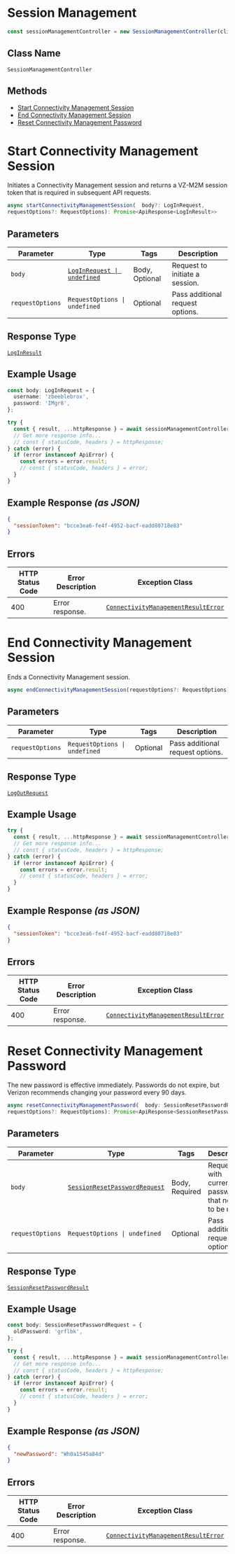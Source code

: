 # Session Management

```ts
const sessionManagementController = new SessionManagementController(client);
```

## Class Name

`SessionManagementController`

## Methods

* [Start Connectivity Management Session](../../doc/controllers/session-management.md#start-connectivity-management-session)
* [End Connectivity Management Session](../../doc/controllers/session-management.md#end-connectivity-management-session)
* [Reset Connectivity Management Password](../../doc/controllers/session-management.md#reset-connectivity-management-password)


# Start Connectivity Management Session

Initiates a Connectivity Management session and returns a VZ-M2M session token that is required in subsequent API requests.

```ts
async startConnectivityManagementSession(  body?: LogInRequest,
requestOptions?: RequestOptions): Promise<ApiResponse<LogInResult>>
```

## Parameters

| Parameter | Type | Tags | Description |
|  --- | --- | --- | --- |
| `body` | [`LogInRequest \| undefined`](../../doc/models/log-in-request.md) | Body, Optional | Request to initiate a session. |
| `requestOptions` | `RequestOptions \| undefined` | Optional | Pass additional request options. |

## Response Type

[`LogInResult`](../../doc/models/log-in-result.md)

## Example Usage

```ts
const body: LogInRequest = {
  username: 'zbeeblebrox',
  password: 'IMgr8',
};

try {
  const { result, ...httpResponse } = await sessionManagementController.startConnectivityManagementSession(body);
  // Get more response info...
  // const { statusCode, headers } = httpResponse;
} catch (error) {
  if (error instanceof ApiError) {
    const errors = error.result;
    // const { statusCode, headers } = error;
  }
}
```

## Example Response *(as JSON)*

```json
{
  "sessionToken": "bcce3ea6-fe4f-4952-bacf-eadd80718e83"
}
```

## Errors

| HTTP Status Code | Error Description | Exception Class |
|  --- | --- | --- |
| 400 | Error response. | [`ConnectivityManagementResultError`](../../doc/models/connectivity-management-result-error.md) |


# End Connectivity Management Session

Ends a Connectivity Management session.

```ts
async endConnectivityManagementSession(requestOptions?: RequestOptions): Promise<ApiResponse<LogOutRequest>>
```

## Parameters

| Parameter | Type | Tags | Description |
|  --- | --- | --- | --- |
| `requestOptions` | `RequestOptions \| undefined` | Optional | Pass additional request options. |

## Response Type

[`LogOutRequest`](../../doc/models/log-out-request.md)

## Example Usage

```ts
try {
  const { result, ...httpResponse } = await sessionManagementController.endConnectivityManagementSession();
  // Get more response info...
  // const { statusCode, headers } = httpResponse;
} catch (error) {
  if (error instanceof ApiError) {
    const errors = error.result;
    // const { statusCode, headers } = error;
  }
}
```

## Example Response *(as JSON)*

```json
{
  "sessionToken": "bcce3ea6-fe4f-4952-bacf-eadd80718e83"
}
```

## Errors

| HTTP Status Code | Error Description | Exception Class |
|  --- | --- | --- |
| 400 | Error response. | [`ConnectivityManagementResultError`](../../doc/models/connectivity-management-result-error.md) |


# Reset Connectivity Management Password

The new password is effective immediately. Passwords do not expire, but Verizon recommends changing your password every 90 days.

```ts
async resetConnectivityManagementPassword(  body: SessionResetPasswordRequest,
requestOptions?: RequestOptions): Promise<ApiResponse<SessionResetPasswordResult>>
```

## Parameters

| Parameter | Type | Tags | Description |
|  --- | --- | --- | --- |
| `body` | [`SessionResetPasswordRequest`](../../doc/models/session-reset-password-request.md) | Body, Required | Request with current password that needs to be reset. |
| `requestOptions` | `RequestOptions \| undefined` | Optional | Pass additional request options. |

## Response Type

[`SessionResetPasswordResult`](../../doc/models/session-reset-password-result.md)

## Example Usage

```ts
const body: SessionResetPasswordRequest = {
  oldPassword: 'grflbk',
};

try {
  const { result, ...httpResponse } = await sessionManagementController.resetConnectivityManagementPassword(body);
  // Get more response info...
  // const { statusCode, headers } = httpResponse;
} catch (error) {
  if (error instanceof ApiError) {
    const errors = error.result;
    // const { statusCode, headers } = error;
  }
}
```

## Example Response *(as JSON)*

```json
{
  "newPassword": "Wh0a1545a84d"
}
```

## Errors

| HTTP Status Code | Error Description | Exception Class |
|  --- | --- | --- |
| 400 | Error response. | [`ConnectivityManagementResultError`](../../doc/models/connectivity-management-result-error.md) |

